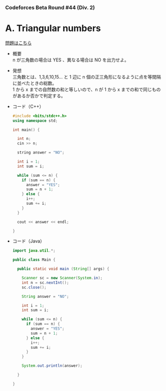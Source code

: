 ### Codeforces Beta Round #44 (Div. 2)

# A. Triangular numbers

  [問題はこちら](https://codeforces.com/problemset/problem/47/A)
  
- 概要<br>
  n が三角数の場合は YES 、異なる場合は NO を出力せよ。
  
- 発想<br>
  三角数とは、1,3,6,10,15... と 1 辺に n 個の正三角形になるように点を等間隔に並べたときの総数。<br>
  1 から x までの自然数の和と等しいので、n が 1 から x までの和で同じものがあるか否かで判定する。
  
  
- コード（C++）

  ```cpp
  #include <bits/stdc++.h>
  using namespace std;

  int main() {

    int n;
    cin >> n;

    string answer = "NO";

    int i = 1;
    int sum = i;

    while (sum <= n) {
      if (sum == n) {
        answer = "YES";
        sum = n + 1;
      } else {
        i++;
        sum += i;
      }
    }

    cout << answer << endl;

  }
  ```
  
- コード（Java）

  ```java
  import java.util.*;

  public class Main {

    public static void main (String[] args) {

      Scanner sc = new Scanner(System.in);
      int n = sc.nextInt();
      sc.close();

      String answer = "NO";

      int i = 1;
      int sum = i;

      while (sum <= n) {
        if (sum == n) {
          answer = "YES";
          sum = n + 1;
        } else {
          i++;
          sum += i;
        }
      }

      System.out.println(answer);

    }

  }
  ```
    
